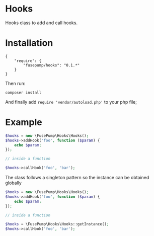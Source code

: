 # Hooks

Hooks class to add and call hooks.

# Installation

```
{
    "require": {
        "fusepump/hooks": "0.1.*"
    }
}
```
Then run:

    composer install

And finally add `require 'vendor/autoload.php'` to your php file;

# Example

```php
$hooks = new \FusePump\Hooks\Hooks();
$hooks->addHook('foo', function ($param) {
    echo $param;
});

// inside a function

$hooks->callHook('foo', 'bar');
```

The class follows a singleton pattern so the instance can be obtained globally

```php
$hooks = new \FusePump\Hooks\Hooks();
$hooks->addHook('foo', function ($param) {
    echo $param;
});

// inside a function

$hooks = \FusePump\Hooks\Hooks::getInstance();
$hooks->callHook('foo', 'bar');
```

